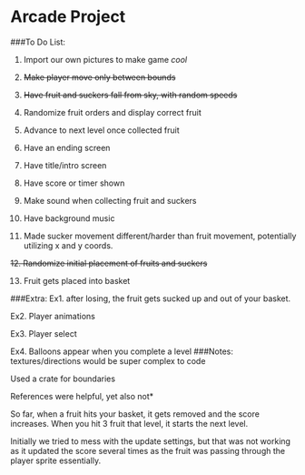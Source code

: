 # Arcade Project


###To Do List:
1. Import our own pictures to make game *cool*

2. ~~Make player move only between bounds~~

3. ~~Have fruit and suckers fall from sky, with random speeds~~

4. Randomize fruit orders and display correct fruit

5. Advance to next level once collected fruit

6. Have an ending screen

7. Have title/intro screen

8. Have score or timer shown

9. Make sound when collecting fruit and suckers

10. Have background music

11. Made sucker movement different/harder than fruit movement, potentially
utilizing x and y coords.

~~12. Randomize initial placement of fruits and suckers~~

13. Fruit gets placed into basket

###Extra:
Ex1. after losing, the fruit gets sucked up and out of your basket.

Ex2. Player animations

Ex3. Player select

Ex4. Balloons appear when you complete a level
###Notes:
textures/directions would be super complex to code

Used a crate for boundaries

References were helpful, yet also not*

So far, when a fruit hits your basket, it gets removed and the score increases.
When you hit 3 fruit that level, it starts the next level.

Initially we tried to mess with the update settings, but that was not working 
as it updated the score several times as the fruit was passing through the 
player sprite essentially. 